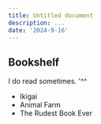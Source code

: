 ```yaml
---
title: Untitled document
description: ...
date: '2024-9-16'
---
```


## Bookshelf

I do read sometimes. '^^

- Ikigai
- Animal Farm
- The Rudest Book Ever
